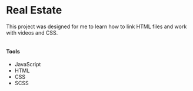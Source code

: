 # Real Estate
 
This project was designed for me to learn how to link HTML files and work with videos and CSS.

<img  align="center" src="https://cdn2.hubspot.net/hubfs/53/Sales_Blog/real-estate-business-compressor.jpg" alt="" />

#### Tools
- JavaScript
- HTML
- CSS
- SCSS



<img src="https://assets.website-files.com/6004b27c6d7afe67ad337db4/6005ec7288abb2fa0241e986_01-home.jpg" alt="" />

